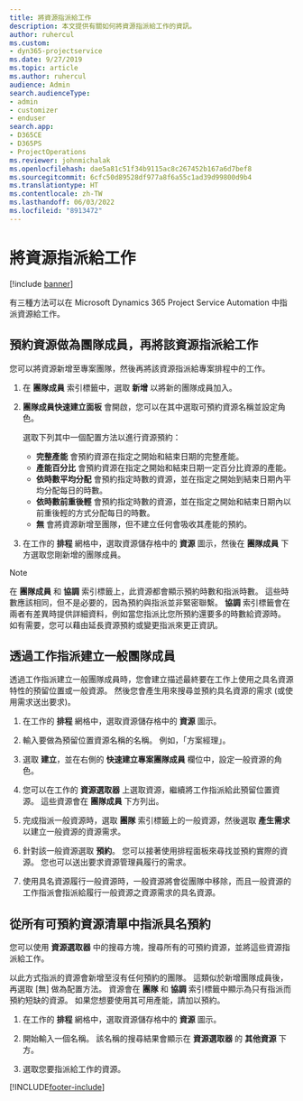```yaml
---
title: 將資源指派給工作
description: 本文提供有關如何將資源指派給工作的資訊。
author: ruhercul
ms.custom:
- dyn365-projectservice
ms.date: 9/27/2019
ms.topic: article
ms.author: ruhercul
audience: Admin
search.audienceType:
- admin
- customizer
- enduser
search.app:
- D365CE
- D365PS
- ProjectOperations
ms.reviewer: johnmichalak
ms.openlocfilehash: dae5a81c51f34b9115ac8c267452b167a6d7bef8
ms.sourcegitcommit: 6cfc50d89528df977a8f6a55c1ad39d99800d9b4
ms.translationtype: HT
ms.contentlocale: zh-TW
ms.lasthandoff: 06/03/2022
ms.locfileid: "8913472"
---
```

# <a name="assign-a-resource-to-a-task"></a>將資源指派給工作

[!include [banner](../includes/psa-now-project-operations.md)]

有三種方法可以在 Microsoft Dynamics 365 Project Service Automation 中指派資源給工作。

## <a name="book-a-resource-as-a-team-member-and-then-assign-the-resource-to-a-task"></a>預約資源做為團隊成員，再將該資源指派給工作

您可以將資源新增至專案團隊，然後再將該資源指派給專案排程中的工作。

1. 在 **團隊成員** 索引標籤中，選取 **新增** 以將新的團隊成員加入。 

2. **團隊成員快速建立面板** 會開啟，您可以在其中選取可預約資源名稱並設定角色。 

    選取下列其中一個配置方法以進行資源預約：

    - **完整產能** 會預約資源在指定之開始和結束日期的完整產能。
    - **產能百分比** 會預約資源在指定之開始和結束日期一定百分比資源的產能。
    - **依時數平均分配** 會預約指定時數的資源，並在指定之開始到結束日期內平均分配每日的時數。
    - **依時數前重後輕** 會預約指定時數的資源，並在指定之開始和結束日期內以前重後輕的方式分配每日的時數。
    - **無** 會將資源新增至團隊，但不建立任何會吸收其產能的預約。

3. 在工作的 **排程** 網格中，選取資源儲存格中的 **資源** 圖示，然後在 **團隊成員** 下方選取您剛新增的團隊成員。 

> [!NOTE]
> 在 **團隊成員** 和 **協調** 索引標籤上，此資源都會顯示預約時數和指派時數。 這些時數應該相同，但不是必要的，因為預約與指派並非緊密聯繫。 **協調** 索引標籤會在兩者有差異時提供詳細資料，例如當您指派比您所預約還要多的時數給資源時。 如有需要，您可以藉由延長資源預約或變更指派來更正資訊。

## <a name="create-a-generic-team-member-through-task-assignment"></a>透過工作指派建立一般團隊成員

透過工作指派建立一般團隊成員時，您會建立描述最終要在工作上使用之具名資源特性的預留位置或一般資源。 然後您會產生用來搜尋並預約具名資源的需求 (或使用需求送出要求)。

1. 在工作的 **排程** 網格中，選取資源儲存格中的 **資源** 圖示。

2. 輸入要做為預留位置資源名稱的名稱。 例如，「方案經理」。

3. 選取 **建立**，並在右側的 **快速建立專案團隊成員** 欄位中，設定一般資源的角色。

4. 您可以在工作的 **資源選取器** 上選取資源，繼續將工作指派給此預留位置資源。 這些資源會在 **團隊成員** 下方列出。

5. 完成指派一般資源時，選取 **團隊** 索引標籤上的一般資源，然後選取 **產生需求** 以建立一般資源的資源需求。

6. 針對該一般資源選取 **預約**。 您可以接著使用排程面板來尋找並預約實際的資源。 您也可以送出要求資源管理員履行的需求。

7. 使用具名資源履行一般資源時，一般資源將會從團隊中移除，而且一般資源的工作指派會指派給履行一般資源之資源需求的具名資源。

## <a name="assign-a-named-resource-from-the-list-of-all-bookable-resources"></a>從所有可預約資源清單中指派具名預約

您可以使用 **資源選取器** 中的搜尋方塊，搜尋所有的可預約資源，並將這些資源指派給工作。

以此方式指派的資源會新增至沒有任何預約的團隊。 這類似於新增團隊成員後，再選取 [無] 做為配置方法。 資源會在 **團隊** 和 **協調** 索引標籤中顯示為只有指派而預約短缺的資源。 如果您想要使用其可用產能，請加以預約。

1. 在工作的 **排程** 網格中，選取資源儲存格中的 **資源** 圖示。

2. 開始輸入一個名稱。 該名稱的搜尋結果會顯示在 **資源選取器** 的 **其他資源** 下方。

3. 選取您要指派給工作的資源。



[!INCLUDE[footer-include](../includes/footer-banner.md)]
